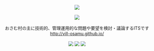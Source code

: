 <p align="center">
  <img src="https://farm1.staticflickr.com/426/20443781762_0df8478276_m.jpg">
  <br>
  <br>
  <img src="https://farm1.staticflickr.com/534/20264444688_931b940239_m.jpg">
  <br>
  <br>
  おさむ村の主に技術的、管理運用的な問題や要望を検討・議論するITSです<br>
  <a href="http://vill-osamu.github.io/">http://vill-osamu.github.io/</a><br>
  <br>
  <a href="https://github.com/844196"><img src="http://img.shields.io/badge/Maintainer-844196-blue.svg?style=flat"></a>
  <a href="https://github.com/Vill-osamu/issues/issues"><img src="http://img.shields.io/github/issues/Vill-osamu/issues.svg?style=flat"></a>
  <a href="https://gitter.im/vill-osamu/issues?utm_source=badge&utm_medium=badge&utm_campaign=pr-badge"><img src="https://badges.gitter.im/Join%20Chat.svg"></a>
</p>
